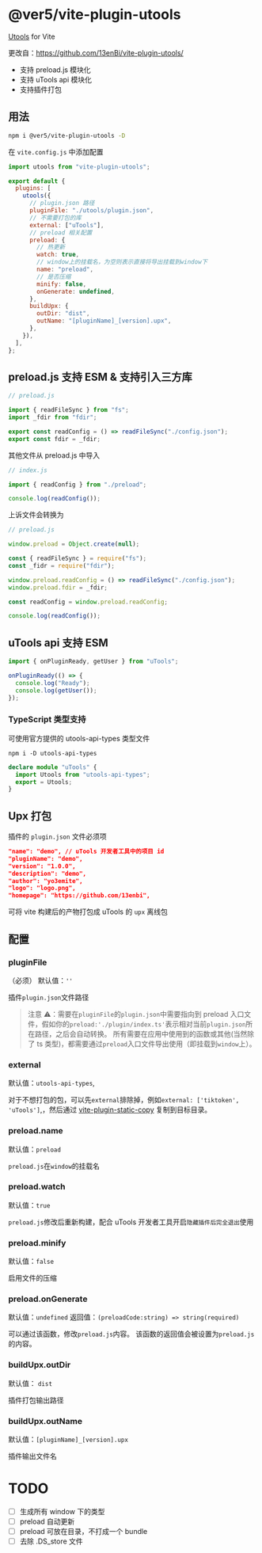 # @ver5/vite-plugin-utools

<a href="http://www.u.tools/">Utools</a> for Vite

更改自：https://github.com/13enBi/vite-plugin-utools/

- 支持 preload.js 模块化
- 支持 uTools api 模块化
- 支持插件打包

## 用法

```bash
npm i @ver5/vite-plugin-utools -D
```

在 `vite.config.js` 中添加配置

```js
import utools from "vite-plugin-utools";

export default {
  plugins: [
    utools({
      // plugin.json 路径
      pluginFile: "./utools/plugin.json",
      // 不需要打包的库
      external: ["uTools"],
      // preload 相关配置
      preload: {
        // 热更新
        watch: true,
        // window上的挂载名，为空则表示直接将导出挂载到window下
        name: "preload",
        // 是否压缩
        minify: false,
        onGenerate: undefined,
      },
      buildUpx: {
        outDir: "dist",
        outName: "[pluginName]_[version].upx",
      },
    }),
  ],
};
```

## preload.js 支持 ESM & 支持引入三方库

```js
// preload.js

import { readFileSync } from "fs";
import _fdir from "fdir";

export const readConfig = () => readFileSync("./config.json");
export const fdir = _fdir;
```

其他文件从 preload.js 中导入

```js
// index.js

import { readConfig } from "./preload";

console.log(readConfig());
```

上诉文件会转换为

```js
// preload.js

window.preload = Object.create(null);

const { readFileSync } = require("fs");
const _fidr = require("fdir");

window.preload.readConfig = () => readFileSync("./config.json");
window.preload.fdir = _fdir;
```

```js
const readConfig = window.preload.readConfig;

console.log(readConfig());
```

## uTools api 支持 ESM

```js
import { onPluginReady, getUser } from "uTools";

onPluginReady(() => {
  console.log("Ready");
  console.log(getUser());
});
```

### TypeScript 类型支持

可使用官方提供的 utools-api-types 类型文件

```
npm i -D utools-api-types
```

```ts
declare module "uTools" {
  import Utools from "utools-api-types";
  export = Utools;
}
```

## Upx 打包
插件的 `plugin.json` 文件必须项
```json
"name": "demo", // uTools 开发者工具中的项目 id
"pluginName": "demo",
"version": "1.0.0",
"description": "demo",
"author": "yo3emite",
"logo": "logo.png",
"homepage": "https://github.com/13enbi",
```

可将 vite 构建后的产物打包成 uTools 的 `upx` 离线包

## 配置

### pluginFile

（必须）
默认值：`''`

插件`plugin.json`文件路径

> 注意 ⚠️：需要在`pluginFile`的`plugin.json`中需要指向到 preload 入口文件，假如你的`preload:'./plugin/index.ts'`表示相对当前`plugin.json`所在路径，之后会自动转换。
> 所有需要在应用中使用到的函数或其他(当然除了 ts 类型)，都需要通过`preload`入口文件导出使用（即挂载到`window`上）。

### external

默认值：`utools-api-types`,

对于不想打包的包，可以先`external`排除掉，例如`external: ['tiktoken', 'uTools']`,，然后通过 [vite-plugin-static-copy](https://github.com/sapphi-red/vite-plugin-static-copy) 复制到目标目录。

### preload.name

默认值：`preload`

`preload.js`在`window`的挂载名

### preload.watch

默认值：`true`

`preload.js`修改后重新构建，配合 uTools 开发者工具开启`隐藏插件后完全退出`使用

### preload.minify

默认值：`false`

启用文件的压缩

### preload.onGenerate

默认值：`undefined`
返回值：`(preloadCode:string) => string(required)`

可以通过该函数，修改`preload.js`内容。
该函数的返回值会被设置为`preload.js`的内容。

### buildUpx.outDir

默认值： `dist`

插件打包输出路径

### buildUpx.outName

默认值：`[pluginName]_[version].upx`

插件输出文件名

# TODO
- [ ] 生成所有 window 下的类型
- [ ] preload 自动更新
- [ ] preload 可放在目录，不打成一个 bundle
- [ ] 去除 .DS_store 文件
